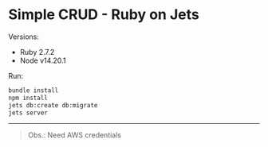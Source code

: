 # Simple CRUD - Ruby on Jets

Versions:
* Ruby 2.7.2
* Node v14.20.1

Run:
```sh
bundle install
npm install
jets db:create db:migrate
jets server
```
---
> Obs.: Need AWS credentials